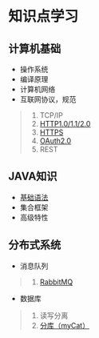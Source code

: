 # 知识点学习
## 计算机基础
* 操作系统
* 编译原理
* 计算机网络
* 互联网协议，规范
>1. TCP/IP
>2. [HTTP1.0/1.1/2.0](https://weinh.github.io/knowledge/computer-base/internet-protocol%26specification/http)
>3. [HTTPS](https://weinh.github.io/knowledge/computer-base/internet-protocol%26specification/https)
>4. [OAuth2.0](https://weinh.github.io/knowledge/computer-base/internet-protocol%26specification/OAuth2.0)
>5. REST

## JAVA知识
* [基础语法](https://weinh.github.io/knowledge/java-knowledge/basic-grammar)
* 集合框架
* 高级特性

## 分布式系统
* 消息队列
>1. [RabbitMQ](./distributed-system/MQ/RabbitMQ)
* 数据库
>1. 读写分离
>2. [分库（myCat）](./distributed-system/DB/depots)